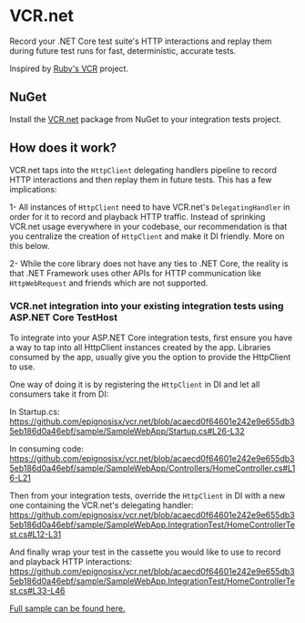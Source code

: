 # VCR.net
Record your .NET Core test suite's HTTP interactions and replay them during future test runs for fast, deterministic, accurate tests.

Inspired by [Ruby's VCR](https://github.com/vcr/vcr) project.

## NuGet
Install the [VCR.net](https://www.nuget.org/packages/VCR.net/0.1.1) package from NuGet to your integration tests project.

## How does it work?
VCR.net taps into the `HttpClient` delegating handlers pipeline to record HTTP interactions and then replay them in future tests. This has a few implications:

1- All instances of `HttpClient` need to have VCR.net's `DelegatingHandler` in order for it to record and playback HTTP traffic. Instead of sprinking VCR.net usage everywhere in your codebase, our recommendation is that you centralize the creation of `HttpClient` and make it DI friendly. More on this below.

2- While the core library does not have any ties to .NET Core, the reality is that .NET Framework uses other APIs for HTTP communication like `HttpWebRequest` and friends which are not supported.

### VCR.net integration into your existing integration tests using ASP.NET Core TestHost
To integrate into your ASP.NET Core integration tests, first ensure you have a way to tap into all HttpClient instances created by the app. Libraries consumed by the app, usually give you the option to provide the HttpClient to use.

One way of doing it is by registering the `HttpClient` in DI and let all consumers take it from DI:

In Startup.cs:
https://github.com/epignosisx/vcr.net/blob/acaecd0f64601e242e9e655db35eb186d0a46ebf/sample/SampleWebApp/Startup.cs#L26-L32

In consuming code:
https://github.com/epignosisx/vcr.net/blob/acaecd0f64601e242e9e655db35eb186d0a46ebf/sample/SampleWebApp/Controllers/HomeController.cs#L16-L21

Then from your integration tests, override the `HttpClient` in DI with a new one containing the VCR.net's delegating handler:
https://github.com/epignosisx/vcr.net/blob/acaecd0f64601e242e9e655db35eb186d0a46ebf/sample/SampleWebApp.IntegrationTest/HomeControllerTest.cs#L12-L31

And finally wrap your test in the cassette you would like to use to record and playback HTTP interactions:
https://github.com/epignosisx/vcr.net/blob/acaecd0f64601e242e9e655db35eb186d0a46ebf/sample/SampleWebApp.IntegrationTest/HomeControllerTest.cs#L33-L46

[Full sample can be found here.](https://github.com/epignosisx/vcr.net/tree/master/sample)

